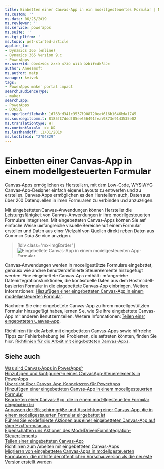 ```yaml
---
title: Einbetten einer Canvas-App in ein modellgesteuertes Formular | MicrosoftDocs
ms.custom: ''
ms.date: 06/25/2019
ms.reviewer: ''
ms.service: powerapps
ms.suite: ''
ms.tgt_pltfrm: ''
ms.topic: get-started-article
applies_to:
- Dynamics 365 (online)
- Dynamics 365 Version 9.x
- PowerApps
ms.assetid: 00e62904-2ce9-4730-a113-02b1fedbf22e
author: Aneesmsft
ms.author: matp
manager: kvivek
tags:
- PowerApps maker portal impact
search.audienceType:
- maker
search.app:
- PowerApps
- D365CE
ms.openlocfilehash: 1d763fd341c3537f908720ea9616b1646bda1745
ms.sourcegitcommit: 8185f87dddf05ee256491feab9873e9143535e02
ms.translationtype: HT
ms.contentlocale: de-DE
ms.lasthandoff: 11/01/2019
ms.locfileid: "2704829"
---
```

# <a name="embed-a-canvas-app-on-a-model-driven-form"></a>Einbetten einer Canvas-App in einem modellgesteuerten Formular

Canvas-Apps ermöglichen es Herstellern, mit dem Low-Code, WYSIWYG Canvas-App-Designer einfach eigene Layouts zu entwerfen und zu erstellen. Canvas-Apps ermöglichen es den Herstellern auch, Daten aus über 200 Datenquellen in ihren Formularen zu verbinden und anzuzeigen.

Mit eingebetteten Canvas-Anwendungen können Hersteller die Leistungsfähigkeit von Canvas-Anwendungen in ihre modellgesteuerten Formulare integrieren. Mit eingebetteten Canvas-Apps können Sie auf einfache Weise umfangreiche visuelle Bereiche auf einem Formular erstellen und Daten aus einer Vielzahl von Quellen direkt neben Daten aus Common Data Service anzeigen.

   > [!div class="mx-imgBorder"] 
   > ![Eingebettete Canvas-App in einem modelgesteuerten App-Formular](media/embed-canvas-app-in-form.png "Eingebettete Canvas-App in einem modelgesteuerten App-Formular")

Canvas-Anwendungen werden in modellgestützte Formulare eingebettet, genauso wie andere benutzerdefinierte Steuerelemente hinzugefügt werden. Eine eingebettete Canvas-App enthält umfangreiche Datenintegrationsfunktionen, die kontextuelle Daten aus dem Hostmodell-basierten Formular in die eingebettete Canvas-App einbringen. Weitere Informationen: [Hinzufügen einer eingebetteten Canvas-App in einem modellgesteuerten Formular](embedded-canvas-app-add-classic-designer.md).

Nachdem Sie eine eingebettete Canvas-App zu Ihrem modellgestützten Formular hinzugefügt haben, lernen Sie, wie Sie Ihre eingebettete Canvas-App mit anderen Benutzern teilen. Weitere Informationen: [Teilen einer eingebetteten Canvas-App](share-embedded-canvas-app.md).

Richtlinien für die Arbeit mit eingebetteten Canvas-Apps sowie hilfreiche Tipps zur Fehlerbehebung bei Problemen, die auftreten könnten, finden Sie hier: [Richtlinien für die Arbeit mit eingebetteten Canvas-Apps](embedded-canvas-app-guidelines.md).

## <a name="see-also"></a>Siehe auch
[Was sind Canvas-Apps in PowerApps?](../canvas-apps/getting-started.md) <br />
[Hinzufügen und konfigurieren eines CanvasApp-Steuerelements in PowerApps](../canvas-apps/add-configure-controls.md) <br />
[Übersicht über Canvas-App-Konnektoren für PowerApps](../canvas-apps/connections-list.md) <br />
[Hinzufügen einer eingebetteten Canvas-App in einem modellgesteuerten Formular](embedded-canvas-app-add-classic-designer.md) <br />
[Bearbeiten einer Canvas-App, die in einem modellgesteuerten Formular eingebettet ist](embedded-canvas-app-edit-classic-designer.md) <br />
[Anpassen der Bildschirmgröße und Ausrichtung einer Canvas-App, die in einem modellgesteuerten Formular eingebettet ist](embedded-canvas-app-customize-screen.md) <br />
[Führen Sie vordefinierte Aktionen aus einer eingebetteten Canvas-App auf dem Hostformular aus](embedded-canvas-app-actions.md) <br />
[Eigenschaften und Aktionen des ModelDrivenFormIntegration-Steuerelements](embedded-canvas-app-properties-actions.md) <br />
[Teilen einer eingebetteten Canvas-App](share-embedded-canvas-app.md) <br />
[Richtlinien zum Arbeiten mit eingebetteten Canvas-Apps](embedded-canvas-app-guidelines.md) <br />
[Migrieren von eingebetteten Canvas-Apps in modellgesteuerten Formularen, die mithilfe der öffentlichen Vorschauversion als die neueste Version erstellt wurden](embedded-canvas-app-migrate-from-preview.md) <br />
